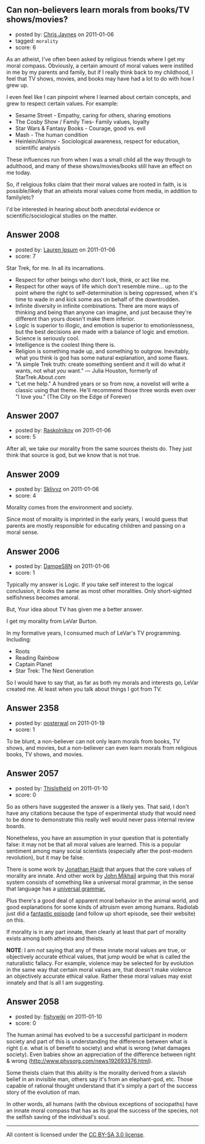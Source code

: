 ## Can non-believers learn morals from books/TV shows/movies?

- posted by: [Chris Jaynes](https://stackexchange.com/users/-1/340-chris-jaynes) on 2011-01-06
- tagged: `morality`
- score: 6

As an atheist, I've often been asked by religious friends where I get my moral compass.  Obviously, a certain amount of moral values were instilled in me by my parents and family, but if I really think back to my childhood, I feel that TV shows, movies, and books may have had a lot to do with how I grew up.

I even feel like I can pinpoint where I learned about certain concepts, and grew to respect certain values.  For example:

 - Sesame Street - Empathy, caring for others, sharing emotions
 - The Cosby Show / Family Ties- Family values, loyalty
 - Star Wars & Fantasy Books - Courage, good vs. evil
 - Mash - The human condition
 - Heinlein/Asimov - Sociological awareness, respect for education, scientific analysis

These influences run from when I was a small child all the way through to adulthood, and many of these shows/movies/books still have an effect on me today.

So, if religious folks claim that their moral values are rooted in faith, is is possible/likely that an atheists moral values come from media, in addition to family/etc?

I'd be interested in hearing about both anecdotal evidence or scientific/sociological studies on the matter.


## Answer 2008

- posted by: [Lauren Ipsum](https://stackexchange.com/users/-1/71-lauren-ipsum) on 2011-01-06
- score: 7

Star Trek, for me. In all its incarnations.

 - Respect for other beings who don't
   look, think, or act like me.
 - Respect for other ways of life which
   don't resemble mine... up to the
   point where the right to
   self-determination is being
   oppressed, when it's time to wade in
   and kick some ass on behalf of the
   downtrodden.
 - Infinite diversity in infinite combinations. There are more ways of thinking and being than anyone can imagine, and just because they're different than yours doesn't make them inferior.
 - Logic is superior to illogic, and
   emotion is superior to
   emotionlessness, but the best
   decisions are made with a balance of
   logic and emotion.
 - Science is seriously cool.
 - Intelligence is the coolest thing
   there is.
 - Religion is something made up, and
   something to outgrow. Inevitably,
   what you think is god has some
   natural explanation, and some flaws.
 - "A simple Trek truth: create
   something sentient and it will do
   what *it* wants, not what *you*
   want." &mdash; Julia Houston,
   formerly of StarTrek.About.com
 - "Let me help." A hundred years or so
   from now, a novelist will write a
   classic using that theme. He'll
   recommend those three words even over
   "I love you." (The City on the Edge
   of Forever)


## Answer 2007

- posted by: [Raskolnikov](https://stackexchange.com/users/-1/144-raskolnikov) on 2011-01-06
- score: 5

After all, we take our morality from the same sources theists do. They just think that source is god, but we know that is not true.


## Answer 2009

- posted by: [Sklivvz](https://stackexchange.com/users/-1/675-sklivvz) on 2011-01-06
- score: 4

Morality comes from the environment and society. 

Since most of morality is imprinted in the early years, I would guess that parents are mostly responsible for educating children and passing on a moral sense.


## Answer 2006

- posted by: [DampeS8N](https://stackexchange.com/users/-1/587-dampes8n) on 2011-01-06
- score: 1

Typically my answer is Logic. If you take self interest to the logical conclusion, it looks the same as most other moralities. Only short-sighted selfishness becomes amoral.

But, Your idea about TV has given me a better answer.

I get my morality from LeVar Burton.

In my formative years, I consumed much of LeVar's TV programming. Including:

 - Roots
 - Reading Rainbow
 - Captain Planet
 - Star Trek: The Next Generation

So I would have to say that, as far as both my morals and interests go, LeVar created me. At least when you talk about things I got from TV.


## Answer 2358

- posted by: [oosterwal](https://stackexchange.com/users/-1/891-oosterwal) on 2011-01-19
- score: 1

To be blunt, a non-believer can not only learn morals from books, TV shows, and movies, but a non-believer can even learn morals from religious books, TV shows, and movies.


## Answer 2057

- posted by: [ThisIstheId](https://stackexchange.com/users/-1/404-thisistheid) on 2011-01-10
- score: 0

<p>So as others have suggested the answer is a likely yes. That said, I don't have any citations because the type of experimental study that would need to be done to demonstrate this really well would never pass internal review boards.</p>

<p>Nonetheless, you have an assumption in your question that is potentially false: it may not be that all moral values are learned. This is a popular sentiment among many social scientists (especially after the post-modern revolution), but it may be false. <br></p>

<p>There is some work by <a href="http://people.virginia.edu/~jdh6n/" rel="nofollow">Jonathan Haidt</a> that argues that the core values of morality are innate. And other work by <a href="http://www.law.georgetown.edu/faculty/mikhail/" rel="nofollow">John Mikhail</a> arguing that this moral system consists of something like a universal moral grammar, in the sense that language has a <a href="http://en.wikipedia.org/wiki/Universal_grammar" rel="nofollow">universal grammar.</a> </p>

<p>Plus there's a good deal of apparent moral behavior in the animal world, and good explanations for some kinds of altruism even among humans. Radiolab just did a <a href="http://www.radiolab.org/2010/dec/14/" rel="nofollow">fantastic episode</a> (and follow up short episode, see their website) on this.</p>

<p>If morality is in any part innate, then clearly at least that part of morality exists among both atheists and theists.</p>

<p><strong>NOTE</strong>: I am <em>not</em> saying that any of these innate moral values are true, or objectively accurate ethical values, that jump would be what is called the naturalistic fallacy. For example, violence may be selected for by evolution in the same way that certain moral values are, that doesn't make violence an objectively accurate ethical value. Rather these moral values may exist innately and that is all I am suggesting.</p>



## Answer 2058

- posted by: [fishywiki](https://stackexchange.com/users/-1/722-fishywiki) on 2011-01-10
- score: 0

The human animal has evolved to be a successful participant in modern society and part of this is understanding the difference between what is right (i.e. what is of benefit to society) and what is wrong (what damages society). Even babies show an appreciation of the difference between right & wrong (http://www.physorg.com/news192693376.html). 

Some theists claim that this ability is the morality derived from a slavish belief in an invisible man, others say it's from an elephant-god, etc. Those capable of rational thought understand that it's simply a part of the success story of the evolution of man.

In other words, all humans (with the obvious exceptions of sociopaths) have an innate moral compass that has as its goal the success of the species, not the selfish saving of the individual's soul.



---

All content is licensed under the [CC BY-SA 3.0 license](https://creativecommons.org/licenses/by-sa/3.0/).
